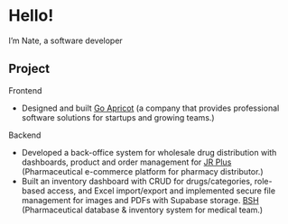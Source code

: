 <!--
**thedramaboy/thedramaboy** is a ✨ _special_ ✨ repository because its `README.md` (this file) appears on your GitHub profile.

Here are some ideas to get you started:

- 🔭 I’m currently working on ...
- 🌱 I’m currently learning ...
- 👯 I’m looking to collaborate on ...
- 🤔 I’m looking for help with ...
- 💬 Ask me about ...
- 📫 How to reach me: ...
- 😄 Pronouns: ...
- ⚡ Fun fact: ...
-->

<h1>Hello!</h1>
I’m Nate, a software developer<br>

<h2>Project</h2>
Frontend
<ul>
  <li>Designed and built <a href="https://goapricot.ca/">Go Apricot</a> (a company that provides professional software solutions for startups and growing teams.)</li>
</ul>

Backend
<ul>
  <li>Developed a back-office system for wholesale drug distribution with dashboards, product and order management for  <a href="https://jrplus.vercel.app/">JR Plus</a> (Pharmaceutical e-commerce platform for pharmacy distributor.)
  <br>
<li>Built an inventory dashboard with CRUD for drugs/categories, role-based access, and Excel import/export and implemented secure file management for images and PDFs with Supabase storage.
<a href="https://bsh-drug-info.vercel.app/">BSH</a> (Pharmaceutical database & inventory system for medical team.)
</ul>

